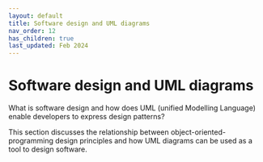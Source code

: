 ```yaml
---
layout: default
title: Software design and UML diagrams
nav_order: 12
has_children: true
last_updated: Feb 2024
---
```


# Software design and UML diagrams

What is software design and how does UML (unified Modelling Language) enable developers to express design patterns?

This section discusses the relationship between object-oriented-programming design principles and how UML diagrams can be used as a tool to design software.
